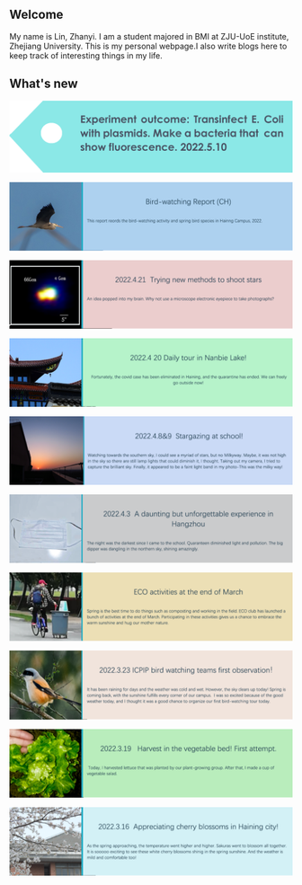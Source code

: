 ## Welcome 

  My name is Lin, Zhanyi. 
  I am a student majored in BMI at ZJU-UoE institute, Zhejiang University. This is my personal webpage.I also write blogs here to keep track of interesting things in my life.
  
  
  
 
 
## What's new

[![](/tags/2022.5.10/pic/tags.png)](/tags/2022.5.10/ecoli_plasmid.html)

[![](/Activity_by_time/2022.4.29/pic/网站标签格式.png)](/Activity_by_time/2022.4.29/bird_watching_report.html)

[![](/Activity_by_time/2022.4.21/pic/网站标签格式.png)](/Activity_by_time/2022.4.21/star_gazing.html)

[![](/Activity_by_time/4.20/pic/网站标签格式.png)](/Activity_by_time/4.20/nanbeilake.html)

[![](/Activity_by_time/2022.4.9/pic/网站标签格式.png)](/Activity_by_time/2022.4.9/stargazing.html)

[![](/Activity_by_time/2022.4.3/pic/网站标签格式.png)](/Activity_by_time/2022.4.3/experience_in_hangzhou.html)

[![](/Activity_by_time/2022.3.27/pic/网站标签格式.png)](/Activity_by_time/2022.3.27/ECO_activity.html)

[![](/Activity_by_time/2022.3.23/pic/网站标签格式.png)](/Activity_by_time/2022.3.23/bird_watching.html)

[![](/Activity_by_time/2022.3.19/pic/网站标签格式.png)](/Activity_by_time/2022.3.19/vegetable_harvest.html)

[![](/Activity_by_time/2022.3.18/未标题-22.png)](/Activity_by_time/2022.3.18/cherry_blossom.html)

